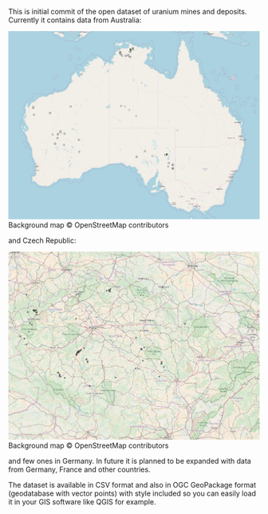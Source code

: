 This is initial commit of the open dataset of uranium mines and deposits. 
Currently it contains data from Australia:

![Alt text](mines_AUS.jpg?raw=true "Australian mines")
Background map © OpenStreetMap contributors

and Czech Republic:

![Alt text](mines_CZE.jpg?raw=true "Czech mines")
Background map © OpenStreetMap contributors

and few ones in Germany.
In future it is planned to be expanded with data from Germany, France and other countries.

The dataset is available in CSV format and also in OGC GeoPackage format (geodatabase with vector points) with style included so you can easily load it in your GIS software like QGIS for example.
